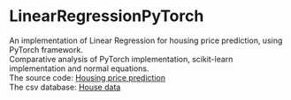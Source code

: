 # LinearRegressionPyTorch
An implementation of Linear Regression for housing price prediction, using PyTorch framework.<br/>
Comparative analysis of PyTorch implementation, scikit-learn implementation and normal equations.<br/>
The source code: [Housing price prediction](https://github.com/analazovic/LinearRegressionPyTorch/blob/main/Housing_price_prediciton_101.ipynb)<br/>
The csv database: [House data](https://github.com/analazovic/LinearRegressionPyTorch/blob/main/kc_house_data.csv)<br/>
